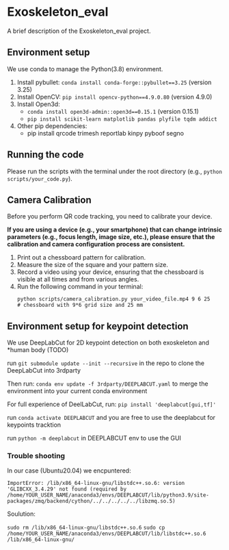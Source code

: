 # Exoskeleton_eval

A brief description of the Exoskeleton_eval project.

## Environment setup

We use conda to manage the Python(3.8) environment.

1. Install pybullet: `conda install conda-forge::pybullet==3.25` (version 3.25)
2. Install OpenCV: `pip install opencv-python==4.9.0.80` (version 4.9.0)
3. Install Open3d:
    - `conda install open3d-admin::open3d==0.15.1` (version 0.15.1)
    - `pip install scikit-learn matplotlib pandas plyfile tqdm addict`
4. Other pip dependencies:
    - pip install qrcode trimesh reportlab kinpy pyboof segno

## Running the code

Please run the scripts with the terminal under the root directory (e.g., `python scripts/your_code.py`).

## Camera Calibration

Before you perform QR code tracking, you need to calibrate your device.

**If you are using a device (e.g., your smartphone) that can change intrinsic parameters (e.g., focus length, image size, etc.), please ensure that the calibration and camera configuration process are consistent.**

1. Print out a chessboard pattern for calibration.
2. Measure the size of the square and your pattern size.
3. Record a video using your device, ensuring that the chessboard is visible at all times and from various angles.
4. Run the following command in your terminal:
    ```console
    python scripts/camera_calibration.py your_video_file.mp4 9 6 25
    # chessboard with 9*6 grid size and 25 mm
    ```

## Environment setup for keypoint detection

We use DeepLabCut for 2D keypoint detection on both exoskeleton and *human body (TODO)

run `git submodule update --init --recursive` in the repo to clone the DeepLabCut into 3rdparty

Then run: `conda env update -f 3rdparty/DEEPLABCUT.yaml` to merge the environment into your current conda environment

For full experience of DeelLabCut, run: `pip install 'deeplabcut[gui,tf]'` 

run `conda activate DEEPLABCUT` and you are free to use the deeplabcut for keypoints tracktion

run `python -m deeplabcut` in DEEPLABCUT env to use the GUI

### Trouble shooting
In our case (Ubuntu20.04) we encpuntered:

`ImportError: /lib/x86_64-linux-gnu/libstdc++.so.6: version 'GLIBCXX_3.4.29' not found (required by /home/YOUR_USER_NAME/anaconda3/envs/DEEPLABCUT/lib/python3.9/site-packages/zmq/backend/cython/../../../../../libzmq.so.5)`

Soulution:

`sudo rm /lib/x86_64-linux-gnu/libstdc++.so.6`
`sudo cp /home/YOUR_USER_NAME/anaconda3/envs/DEEPLABCUT/lib/libstdc++.so.6 /lib/x86_64-linux-gnu/`